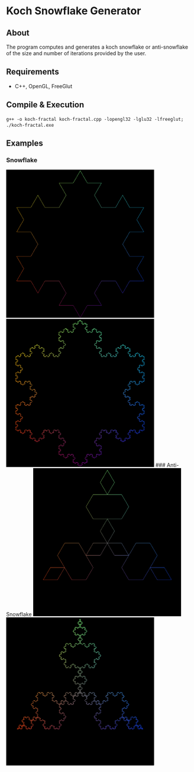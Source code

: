 # Koch Snowflake Generator
## About
The program computes and generates a koch snowflake or anti-snowflake of the size and number of iterations provided by the user.
## Requirements
- C++, OpenGL, FreeGlut
## Compile & Execution
```
g++ -o koch-fractal koch-fractal.cpp -lopengl32 -lglu32 -lfreeglut; ./koch-fractal.exe
```
## Examples
### Snowflake
<!-- ![Koch Snowflake with 3 iterations](/snow-3-itr.png | width=100) -->
<!-- ![Koch Snowflake with 300 iterations](/snow-300-itr.png | width=100) -->
<img src="/snow-3-itr.png " width="400" height="400">
<img src="/snow-300-itr.png " width="400" height="400">
### Anti-Snowflake
<!--- ![Koch Anti-snowflake with 3 iterations](/anti-3-itr.png | width=100) -->
<!--- ![Koch Anti-snowflake with 300 iterations](/anti-300-itr.png | width=100) -->
<img src="/anti-3-itr.png " width="400" height="400">
<img src="/anti-300-itr.png " width="400" height="400">
